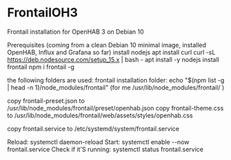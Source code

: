 # FrontailOH3
Frontail installation for OpenHAB 3 on Debian 10

Prerequisites
(coming from a clean Debian 10 minimal image, installed OpenHAB, Influx and Grafana so far)
install nodejs
 apt install curl
 curl -sL https://deb.nodesource.com/setup_15.x | bash -
 apt install -y nodejs
install frontail
 npm i frontail -g
 
the following folders are used:
frontail installation folder: echo "$(npm list -g | head -n 1)/node_modules/frontail"
(for me /usr/lib/node_modules/frontail/ )

copy frontail-preset.json to /usr/lib/node_modules/frontail/preset/openhab.json
copy frontail-theme.css to /usr/lib/node_modules/frontail/web/assets/styles/openhab.css

copy frontail.service to /etc/systemd/system/frontail.service

Reload: systemctl daemon-reload 
Start: systemctl enable --now frontail.service 
Check if it'S running: systemctl status frontail.service 
